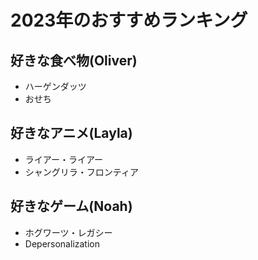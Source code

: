 # 2023年のおすすめランキング

## 好きな食べ物(Oliver)
- ハーゲンダッツ
- おせち

## 好きなアニメ(Layla)
- ライアー・ライアー
- シャングリラ・フロンティア

## 好きなゲーム(Noah)
- ホグワーツ・レガシー
- Depersonalization

